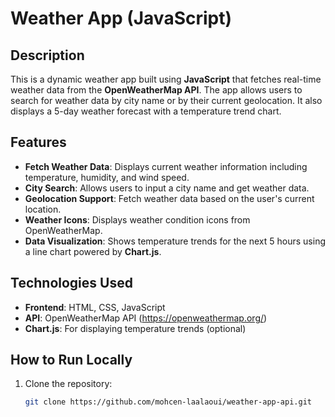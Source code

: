 # Weather App (JavaScript)

## Description
This is a dynamic weather app built using **JavaScript** that fetches real-time weather data from the **OpenWeatherMap API**. The app allows users to search for weather data by city name or by their current geolocation. It also displays a 5-day weather forecast with a temperature trend chart.

## Features
- **Fetch Weather Data**: Displays current weather information including temperature, humidity, and wind speed.
- **City Search**: Allows users to input a city name and get weather data.
- **Geolocation Support**: Fetch weather data based on the user's current location.
- **Weather Icons**: Displays weather condition icons from OpenWeatherMap.
- **Data Visualization**: Shows temperature trends for the next 5 hours using a line chart powered by **Chart.js**.

## Technologies Used
- **Frontend**: HTML, CSS, JavaScript
- **API**: OpenWeatherMap API (https://openweathermap.org/)
- **Chart.js**: For displaying temperature trends (optional)

## How to Run Locally
1. Clone the repository:
   ```bash
   git clone https://github.com/mohcen-laalaoui/weather-app-api.git
